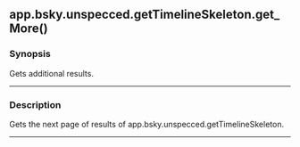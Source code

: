 app.bsky.unspecced.getTimelineSkeleton.get_More()
-------------------------------------------------




### Synopsis
Gets additional results.



---


### Description

Gets the next page of results of app.bsky.unspecced.getTimelineSkeleton.



---
